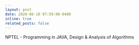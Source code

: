 ```yaml
---
layout: post
date: 2020-06-10 07:59:00-0400
inline: true
related_posts: false
---
```


NPTEL - Programming in JAVA, Design & Analysis of Algorithms

<!-- :sparkles: :smile: -->
